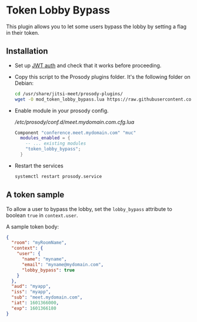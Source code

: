 # Token Lobby Bypass

This plugin allows you to let some users bypass the lobby by setting a flag in
their token.

## Installation

- Set up
  [JWT auth](https://github.com/jitsi/lib-jitsi-meet/blob/master/doc/tokens.md)
  and check that it works before proceeding.

- Copy this script to the Prosody plugins folder. It's the following folder on
  Debian:

  ```bash
  cd /usr/share/jitsi-meet/prosody-plugins/
  wget -O mod_token_lobby_bypass.lua https://raw.githubusercontent.com/jitsi-contrib/prosody-plugins/main/token_lobby_bypass/mod_token_lobby_bypass.lua
  ```

- Enable module in your prosody config.

  _/etc/prosody/conf.d/meet.mydomain.com.cfg.lua_

  ```lua
  Component "conference.meet.mydomain.com" "muc"
    modules_enabled = {
      -- ... existing modules
      "token_lobby_bypass";
    }
  ```

- Restart the services

  ```bash
  systemctl restart prosody.service
  ```

## A token sample

To allow a user to bypass the lobby, set the `lobby_bypass` attribute to boolean
`true` in `context.user`.

A sample token body:

```json
{
  "room": "myRoomName",
  "context": {
    "user": {
      "name": "myname",
      "email": "myname@mydomain.com",
      "lobby_bypass": true
    }
  },
  "aud": "myapp",
  "iss": "myapp",
  "sub": "meet.mydomain.com",
  "iat": 1601366000,
  "exp": 1601366180
}
```
